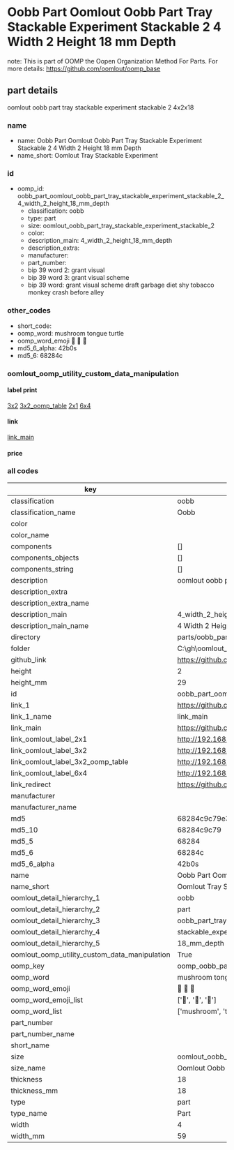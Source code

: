 # Oobb Part Oomlout Oobb Part Tray Stackable Experiment Stackable 2 4 Width 2 Height 18 mm Depth  

note: This is part of OOMP the Oopen Organization Method For Parts. For more details: https://github.com/oomlout/oomp_base

##  part details
  



oomlout oobb part tray stackable experiment stackable 2 4x2x18



### name
* name: Oobb Part Oomlout Oobb Part Tray Stackable Experiment Stackable 2 4 Width 2 Height 18 mm Depth
* name_short: Oomlout Tray Stackable Experiment
### id
* oomp_id: oobb_part_oomlout_oobb_part_tray_stackable_experiment_stackable_2_4_width_2_height_18_mm_depth
  * classification: oobb
  * type: part
  * size: oomlout_oobb_part_tray_stackable_experiment_stackable_2
  * color: 
  * description_main: 4_width_2_height_18_mm_depth
  * description_extra: 
  * manufacturer: 
  * part_number: 
  * bip 39 word 2: grant visual
  * bip 39 word 3: grant visual scheme
  * bip 39 word: grant visual scheme draft garbage diet shy tobacco monkey crash before alley

### other_codes
* short_code: 
* oomp_word: mushroom tongue turtle
* oomp_word_emoji :mushroom: :tongue: :turtle:
* md5_6_alpha: 42b0s
* md5_6: 68284c






### oomlout_oomp_utility_custom_data_manipulation
#### label print
[3x2](http://192.168.1.245:1112/?label=oomp%2042b0s)
[3x2_oomp_table](http://192.168.1.108:1112/?label=oomp%2042b0s)
[2x1](http://192.168.1.242:1112/?label=oomp%2042b0s)
[6x4](http://192.168.1.55:1112/?label=oomp%2042b0s)    

#### link

[link_main](https://github.com/oomlout/oomlout_oobb_version_4_generated_parts/tree/main/navigation_oomp/oobb/part/oomlout_oobb_part_tray_stackable_experiment_stackable_2/4_width_2_height_18_mm_depth/part)                              

#### price







### all codes 
| key | value |  
| --- | --- |  
| classification | oobb |  
| classification_name | Oobb |  
| color |  |  
| color_name |  |  
| components | [] |  
| components_objects | [] |  
| components_string | [] |  
| description | oomlout oobb part tray stackable experiment stackable 2 4x2x18 |  
| description_extra |  |  
| description_extra_name |  |  
| description_main | 4_width_2_height_18_mm_depth |  
| description_main_name | 4 Width 2 Height 18 mm Depth |  
| directory | parts/oobb_part_oomlout_oobb_part_tray_stackable_experiment_stackable_2_4_width_2_height_18_mm_depth |  
| folder | C:\gh\oomlout_oobb_version_4_generated_parts\parts\oobb_part_oomlout_oobb_part_tray_stackable_experiment_stackable_2_4_width_2_height_18_mm_depth |  
| github_link | https://github.com/oomlout/oomlout_oomp_part_src/tree/main/parts/oobb_part_oomlout_oobb_part_tray_stackable_experiment_stackable_2_4_width_2_height_18_mm_depth |  
| height | 2 |  
| height_mm | 29 |  
| id | oobb_part_oomlout_oobb_part_tray_stackable_experiment_stackable_2_4_width_2_height_18_mm_depth |  
| link_1 | https://github.com/oomlout/oomlout_oobb_version_4_generated_parts/tree/main/navigation_oomp/oobb/part/oomlout_oobb_part_tray_stackable_experiment_stackable_2/4_width_2_height_18_mm_depth/part |  
| link_1_name | link_main |  
| link_main | https://github.com/oomlout/oomlout_oobb_version_4_generated_parts/tree/main/navigation_oomp/oobb/part/oomlout_oobb_part_tray_stackable_experiment_stackable_2/4_width_2_height_18_mm_depth/part |  
| link_oomlout_label_2x1 | http://192.168.1.242:1112/?label=oomp%2042b0s |  
| link_oomlout_label_3x2 | http://192.168.1.245:1112/?label=oomp%2042b0s |  
| link_oomlout_label_3x2_oomp_table | http://192.168.1.108:1112/?label=oomp%2042b0s |  
| link_oomlout_label_6x4 | http://192.168.1.55:1112/?label=oomp%2042b0s |  
| link_redirect | https://github.com/oomlout/oomlout_oobb_version_4_generated_parts/tree/main/parts/oobb_oomlout_oobb_part_tray_stackable_experiment_stackable_2_04_02_18 |  
| manufacturer |  |  
| manufacturer_name |  |  
| md5 | 68284c9c79e338f0f6afc41f817d3b2d |  
| md5_10 | 68284c9c79 |  
| md5_5 | 68284 |  
| md5_6 | 68284c |  
| md5_6_alpha | 42b0s |  
| name | Oobb Part Oomlout Oobb Part Tray Stackable Experiment Stackable 2 4 Width 2 Height 18 mm Depth |  
| name_short | Oomlout Tray Stackable Experiment |  
| oomlout_detail_hierarchy_1 | oobb |  
| oomlout_detail_hierarchy_2 | part |  
| oomlout_detail_hierarchy_3 | oobb_part_tray |  
| oomlout_detail_hierarchy_4 | stackable_experiment_stackable_2 |  
| oomlout_detail_hierarchy_5 | 18_mm_depth |  
| oomlout_oomp_utility_custom_data_manipulation | True |  
| oomp_key | oomp_oobb_part_oomlout_oobb_part_tray_stackable_experiment_stackable_2_4_width_2_height_18_mm_depth |  
| oomp_word | mushroom tongue turtle |  
| oomp_word_emoji | :mushroom: :tongue: :turtle: |  
| oomp_word_emoji_list | [':mushroom:', ':tongue:', ':turtle:'] |  
| oomp_word_list | ['mushroom', 'tongue', 'turtle'] |  
| part_number |  |  
| part_number_name |  |  
| short_name |  |  
| size | oomlout_oobb_part_tray_stackable_experiment_stackable_2 |  
| size_name | Oomlout Oobb Part Tray Stackable Experiment Stackable 2 |  
| thickness | 18 |  
| thickness_mm | 18 |  
| type | part |  
| type_name | Part |  
| width | 4 |  
| width_mm | 59 |  
